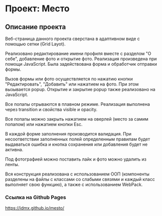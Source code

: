 # Проект: Место

## Описание проекта

Веб-страница данного проекта сверстана в адаптивном виде с помощью сетки (Grid Layot). 

Реализовано редактирование имени профиля вместе с разделом "О себе", добавление фото и открытие фото. Реализация произведена при помощи JavaScript. Была задействована форма и обработчик отправки формы.

Вызов формы или фото осуществляется по нажатию кнопки "Редактировать", "Добавить" или нажатием на фото. При этом вызывается popup. Открытие и закрытие popup также реализовано на JavaScript.

Все попапы отрываются в плавном режиме. Реализация выполнена через transition и свойства visible и opacity.

Все попапы можно закрыть нажатием на оверлей (место за самим попапом) или нажатием кнопки Esc.

В каждой форме заполнения производится валидация. При несоответствии заполненных полей определенным правилам будет выдаваться ошибка и кнопка сохранения или добавления будет не активна.

Под фотографией можно поставить лайк и фото можно удалить из ленты.

Вся конструкция реализована с использованием ООП (компоненты разделены на файлы с классами со слабыми связями и каждый класс выполняет свою функцию), а также с использованием WebPack.

### Ссылка на Github Pages

https://idmx.github.io/mesto/